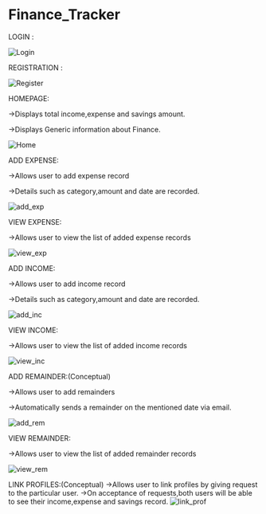 # Finance_Tracker

LOGIN :

![Login](https://github.com/AdhiyamanGE/Finance_Tracker/assets/54020582/cb56d302-54eb-4643-ab24-66cccb466091)

REGISTRATION :

![Register](https://github.com/AdhiyamanGE/Finance_Tracker/assets/54020582/dbf05427-547f-40c6-a2a4-b4c39ca3cb24)

HOMEPAGE:

->Displays total income,expense and savings amount.

->Displays Generic information about Finance.

![Home](https://github.com/AdhiyamanGE/Finance_Tracker/assets/54020582/1a6907a4-b2d4-4a3b-8ffa-c12e4093b4f3)

ADD EXPENSE:

->Allows user to add expense record

->Details such as category,amount and date are recorded.

![add_exp](https://github.com/AdhiyamanGE/Finance_Tracker/assets/54020582/551efa13-7adc-49f3-a8c0-65b27019a1ce)

VIEW EXPENSE:

->Allows user to view the list of added expense records

![view_exp](https://github.com/AdhiyamanGE/Finance_Tracker/assets/54020582/b23ce5b9-880b-4f6e-8276-09a9638ecdc8)

ADD INCOME:

->Allows user to add income record

->Details such as category,amount and date are recorded.

![add_inc](https://github.com/AdhiyamanGE/Finance_Tracker/assets/54020582/8db79c3e-0689-43dc-9672-85367f2ec4cd)

VIEW INCOME:

->Allows user to view the list of added income records

![view_inc](https://github.com/AdhiyamanGE/Finance_Tracker/assets/54020582/26a73207-bd72-44fe-b416-d31c7fcf065d)

ADD REMAINDER:(Conceptual)

->Allows user to add remainders

->Automatically sends a remainder on the mentioned date via email.

![add_rem](https://github.com/AdhiyamanGE/Finance_Tracker/assets/54020582/0ec9c480-4c08-4c87-bc6d-a2962e93c7ea)

VIEW REMAINDER:

->Allows user to view the list of added remainder records

![view_rem](https://github.com/AdhiyamanGE/Finance_Tracker/assets/54020582/c1eb202a-19de-479f-a4d0-ea73a30909ef)

LINK PROFILES:(Conceptual)
->Allows user to link profiles by giving request to the particular user.
->On acceptance of requests,both users will be able to see their income,expense and savings record.
![link_prof](https://github.com/AdhiyamanGE/Finance_Tracker/assets/54020582/068befc7-b06e-43b7-85a0-51079713e7a2)


